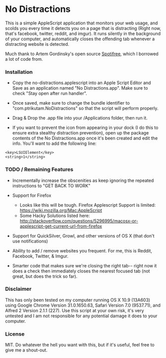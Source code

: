 # No Distractions

This is a simple AppleScript application that monitors your web usage, and scolds you every time it detects you on a page that is distracting (Right now, that's facebook, twitter, reddit, and imgur). It runs silently in the background of your computer, and automatically closes the offending tab whenever a distracting website is detected.  

Much thank to Artem Gordinsky's open source [Spotifree](https://github.com/ArtemGordinsky/SpotiFree), which I borrowed a lot of code from.

### Installation

* Copy the no-distractions.applescript into an Apple Script Editor and Save as an application named "No Distractions.app". Make sure to check "Stay open after run handler".
* Once saved, make sure to change the bundle identifier to "com.ptrikutam.NoDistractions" so that the script will perform properly.
* Drag & Drop the .app file into your /Applications folder, then run it.

* If you want to prevent the icon from appearing in your dock (I do this to ensure extra stealthy distraction prevention), open up the package contents of the No Distractions.app once it's been created and edit the info. You'll want to add the following line:

```
<key>LSUIElement</key>
<string>1</string>
```

### TODO / Remaining Features
* Incrementally increase the obscenities as keep ignoring the repeated instructions to "GET BACK TO WORK"

* Support for Firefox
	* Looks like this will be tough. Firefox Applescript Support is limited: https://wiki.mozilla.org/Mac:AppleScript
	* Some Hacky Solutions listed here: http://stackoverflow.com/questions/5296995/macosx-or-applescript-get-current-url-from-firefox

* Support for QuickSilver, Growl, and other versions of OS X (that don't use notifications)
* Ability to add / remove websites you frequent. For me, this is Reddit, Facebook, Twitter, & Imgur.
* Smarter code that makes sure we're closing the right tab-- right now it does a check then immediately closes the nearest focused tab (not great, but does the trick so far).


### Disclaimer
This has only been tested on my computer running OS X 10.9 (13A603) using Google Chrome Version 31.0.1650.63, Safari Version 7.0 (9537.71), and Alfred 2 Version 2.1.1 (227). Use this script at your own risk, it's very untested and I am not responsible for any potential damage it does to your computer.

### License

MIT. Do whatever the hell you want with this, but if it's useful, feel free to give me a shout-out. 